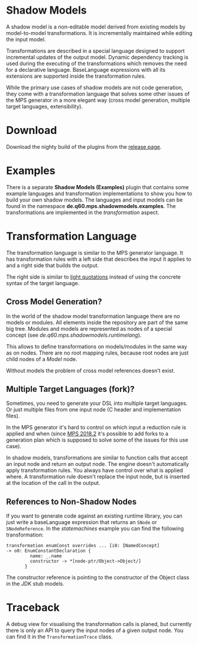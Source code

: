 # Shadow Models
A shadow model is a non-editable model derived from existing models by model-to-model transformations. It is incrementally maintained while editing the input model.

Transformations are described in a special language designed to support incremental updates of the output model.
Dynamic dependency tracking is used during the executing of the transformations which removes the need for a declarative language. BaseLanguage expressions with all its extensions are supported inside the transformation rules.

While the primary use cases of shadow models are not code generation, they come with a transformation language that solves some other issues of the MPS generator in a more elegant way (cross model generation, multiple target languages, extensibility).
# Download
Download the nighty build of the plugins from the [release page](https://github.com/JetBrains/MPS-extensions/releases).
# Examples
There is a separate **Shadow Models (Examples)** plugin that contains some example languages and transformation implementations to show you how to build your own shadow models.
The languages and input models can be found in the namespace **de.q60.mps.shadowmodels.examples**. The transformations are implemented in the *transformation* aspect.

# Transformation Language
The transformation language is similar to the MPS generator language. It has transformation rules with a left side that describes the input it applies to and a right side that builds the output.

The right side is similar to [light quotations](https://confluence.jetbrains.com/display/MPSD20183/Quotations#Quotations-Lightquotations%28quotationbuilders%29) instead of using the concrete syntax of the target language.

## Cross Model Generation?
In the world of the shadow model transformation language there are no models or modules. All elements inside the repository are part of the same big tree. Modules and models are represented as nodes of a special concept (see *de.q60.mps.shadowmodels.runtimelang*).

This allows to define transformations on models/modules in the same way as on nodes. There are no root mapping rules, because root nodes are just child nodes of a *Model* node.

Without models the problem of cross model references doesn't exist.

## Multiple Target Languages (fork)?
Sometimes, you need to generate your DSL into multiple target languages. Or just multiple files from one input node (C header and implementation files).

In the MPS generator it's hard to control on which input a reduction rule is applied and when (since  [MPS 2018.2](https://www.jetbrains.com/mps/whatsnew/2018.2/) it's possible to add forks to a generation plan which is supposed to solve some of the issues for this use case).

In shadow models, transformations are similar to function calls that accept an input node and return an output node. The engine doesn't automatically apply transformation rules. You always have control over what is applied where. A transformation rule doesn't replace the input node, but is inserted at the location of the call in the output.
## References to Non-Shadow Nodes
If you want to generate code against an existing runtime library, you can just write a baseLanguage expression that returns an `SNode` or `SNodeReference`.
In the *statemachines* example you can find the following transformation:
```
transformation enumConst overrides ... [i0: INamedConcept]
-> o0: EnumConstantDeclaration {
         name: _.name
         constructor -> *[node-ptr/Object->Object/]
       }
```
The constructor reference is pointing to the constructor of the Object class in the JDK stub models.
# Traceback
A debug view for visualising the transformation calls is planed, but currently there is only an API to query the input nodes of a given output node. You can find it in the `TransformationTrace` class.